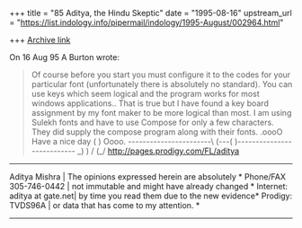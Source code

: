 +++
title = "85 Aditya, the Hindu Skeptic"
date = "1995-08-16"
upstream_url = "https://list.indology.info/pipermail/indology/1995-August/002964.html"

+++
[Archive link](https://list.indology.info/pipermail/indology/1995-August/002964.html)

On 16 Aug 95   A Burton wrote:

> 	Of course before you start you must configure it to the codes for
> your particular font (unfortunately there is absolutely no standard).
> You can use keys which seem logical and the program works for most 
windows applications.. 
That is true but I have found a key board assignment by my font
maker to be more logical than most. I am using Sulekh fonts and
have to use Compose for only a few characters. They did supply 
the compose program along with their fonts.
                          .oooO
Have a nice day            (  )   Oooo.
     -----------------------\ (---(   )---------------------------
                             \_)   ) /
                                  (_/  http://pages.prodigy.com/FL/aditya
*************************************************************************
  Aditya Mishra          | The opinions expressed herein are absolutely *
Phone/FAX 305-746-0442   | not immutable and might have already changed *
Internet: aditya at gate.net| by time you read them due to the new evidence*
Prodigy:  TVDS96A        | or data that has come to my attention.       *
*************************************************************************





